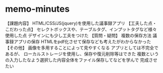# memo-minutes

【課題内容】
HTML/CSS/JS(jquery)を使用した議事録アプリ
【工夫した点・こだわった点】
セレクトボックスや、テーブルタグ、インプットタグなど様々使用した点
デザインにも少し工夫をつけた
【質問・疑問】
複数の保存方法
議事録アプリの保存
HTMLをpdf化させて保存なども考えたがわからなかった
【その他】
画像を多用することによって見やすくなる
アプリとしては不完全であるが、
ローカルストレージを使用し、保存や復元削除等はできた
複数というの入力したなよう選択した内容全体をファイル保存してなどを学んで
完成させたい
